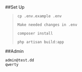 ##Set Up
>```\
>cp .env.example .env
>
>Make needed changes in .env
>
>composer install
>
>php artisan build:app

##Admin
```
admin@test.dd
qwerty
```
